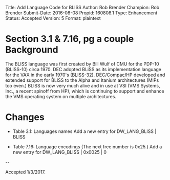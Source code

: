 Title:       Add Language Code for BLISS
Author:      Rob Brender
Champion:    Rob Brender
Submit-Date: 2016-08-08
Propid:      160808.1
Type:        Enhancement
Status:      Accepted
Version:     5
Format:      plaintext

Section 3.1 & 7.16, pg a couple
Background
==========

The BLISS language was first created by Bill Wulf of CMU for 
the PDP-10 (BLISS-10) circa 1970. DEC adopted BLiSS as its 
implementation language for the VAX in the early 1970's (BLISS-32). 
DEC/Compac/HP developed and extended support for BLISS to the Alpha 
and Itanium architectures (MIPs too even.) BLISS is now very much 
alive and in use at VSI (VMS Systems, Inc., a recent spinoff from HP), 
which is continuing to support and enhance the VMS operating system 
on multiple architectures.

Changes
=======

- Table 3.1: Languages names
  Add a new entry for DW_LANG_BLISS | BLISS

- Table 7.16: Language encodings
  (The next free number is 0x25.)
  Add a new entry for DW_LANG_BLISS |  0x0025 | 0


--

Accepted 1/3/2017.
